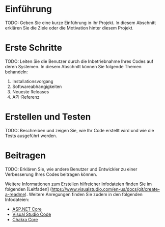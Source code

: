 # Einführung 
TODO: Geben Sie eine kurze Einführung in Ihr Projekt. In diesem Abschnitt erklären Sie die Ziele oder die Motivation hinter diesem Projekt. 

# Erste Schritte 
TODO: Leiten Sie die Benutzer durch die Inbetriebnahme Ihres Codes auf deren Systemen. In diesem Abschnitt können Sie folgende Themen behandeln:
1.	Installationsvorgang 
2.	Softwareabhängigkeiten
3.	Neueste Releases
4.	API-Referenz

# Erstellen und Testen
TODO: Beschreiben und zeigen Sie, wie Ihr Code erstellt wird und wie die Tests ausgeführt werden. 

# Beitragen
TODO: Erklären Sie, wie andere Benutzer und Entwickler zu einer Verbesserung Ihres Codes beitragen können. 

 Weitere Informationen zum Erstellen hilfreicher Infodateien finden Sie im folgenden [Leitfaden] (https://www.visualstudio.com/en-us/docs/git/create-a-readme). Weitere Anregungen finden Sie zudem in den folgenden Infodateien:
- [ASP.NET Core](https://github.com/aspnet/Home)
- [Visual Studio Code](https://github.com/Microsoft/vscode)
- [Chakra Core](https://github.com/Microsoft/ChakraCore)
